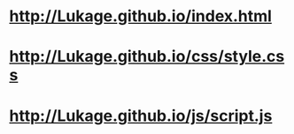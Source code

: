 # http://Lukage.github.io/index.html
# http://Lukage.github.io/css/style.css
# http://Lukage.github.io/js/script.js
